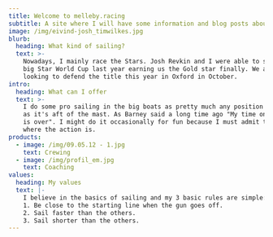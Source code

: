 ```yaml
---
title: Welcome to melleby.racing
subtitle: A site where I will have some information and blog posts about my sailing.
image: /img/eivind-josh_timwilkes.jpg
blurb:
  heading: What kind of sailing?
  text: >-
    Nowadays, I mainly race the Stars. Josh Revkin and I were able to secure the
    big Star World Cup last year earning us the Gold star finally. We are
    looking to defend the title this year in Oxford in October.
intro:
  heading: What can I offer
  text: >-
    I do some pro sailing in the big boats as pretty much any position as long
    as it's aft of the mast. As Barney said a long time ago "My time on foredeck
    is over". I might do it occasionally for fun because I must admit that's
    where the action is.
products:
  - image: /img/09.05.12 - 1.jpg
    text: Crewing
  - image: /img/profil_em.jpg
    text: Coaching
values:
  heading: My values
  text: |-
    I believe in the basics of sailing and my 3 basic rules are simple:
    1. Be close to the starting line when the gun goes off.
    2. Sail faster than the others.
    3. Sail shorter than the others.
---
```


